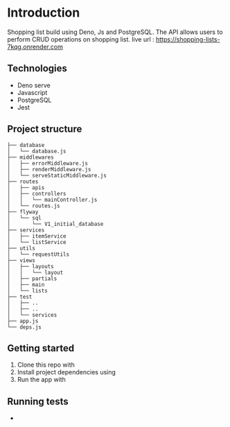 # Introduction

Shopping list build using Deno, Js and PostgreSQL.
The API allows users to perform CRUD operations on shopping list. 
live url : https://shopping-lists-7kqg.onrender.com

## Technologies
- Deno serve
- Javascript
- PostgreSQL
- Jest

## Project structure

```
├── database
│   └── database.js
├── middlewares
│   ├── errorMiddleware.js
│   ├── renderMiddleware.js
│   └── serveStaticMiddleware.js
├── routes
│   ├── apis
│   ├── controllers
│   │   └── mainController.js
│   └── routes.js
├── flyway
│   └── sql
│       └── V1_initial_database
├── services
│   ├── itemService
│   └── listService
├── utils
│   └── requestUtils
├── views
│   ├── layouts
│   │   └── layout
│   ├── partials
│   ├── main
│   └── lists
├── test
│   ├── ..
│   ├── ..
│   └── services
├── app.js
└── deps.js
```

## Getting started

1. Clone this repo with 
2. Install project dependencies using 
3. Run the app with 

## Running tests
- 